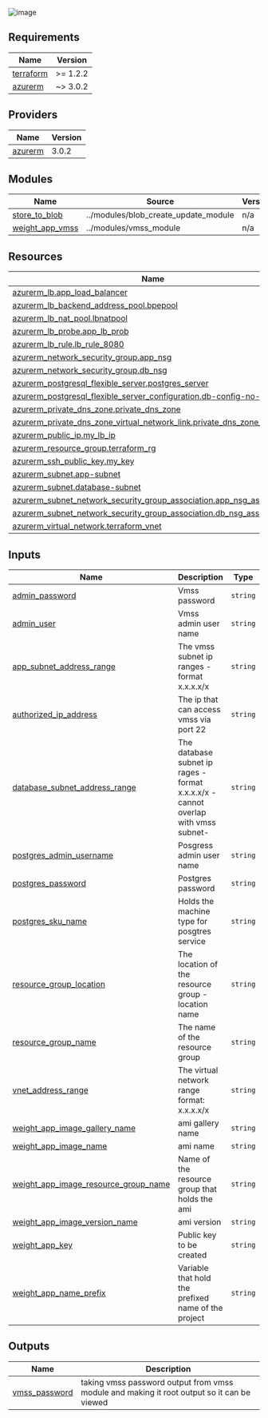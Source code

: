  ![image](https://bootcamp.rhinops.io/images/terraform-logo.png)

## Requirements

| Name | Version |
|------|---------|
| <a name="requirement_terraform"></a> [terraform](#requirement\_terraform) | >= 1.2.2 |
| <a name="requirement_azurerm"></a> [azurerm](#requirement\_azurerm) | ~> 3.0.2 |

## Providers

| Name | Version |
|------|---------|
| <a name="provider_azurerm"></a> [azurerm](#provider\_azurerm) | 3.0.2 |

## Modules

| Name | Source | Version |
|------|--------|---------|
| <a name="module_store_to_blob"></a> [store\_to\_blob](#module\_store\_to\_blob) | ../modules/blob_create_update_module | n/a |
| <a name="module_weight_app_vmss"></a> [weight\_app\_vmss](#module\_weight\_app\_vmss) | ../modules/vmss_module | n/a |

## Resources

| Name | Type |
|------|------|
| [azurerm_lb.app_load_balancer](https://registry.terraform.io/providers/hashicorp/azurerm/latest/docs/resources/lb) | resource |
| [azurerm_lb_backend_address_pool.bpepool](https://registry.terraform.io/providers/hashicorp/azurerm/latest/docs/resources/lb_backend_address_pool) | resource |
| [azurerm_lb_nat_pool.lbnatpool](https://registry.terraform.io/providers/hashicorp/azurerm/latest/docs/resources/lb_nat_pool) | resource |
| [azurerm_lb_probe.app_lb_prob](https://registry.terraform.io/providers/hashicorp/azurerm/latest/docs/resources/lb_probe) | resource |
| [azurerm_lb_rule.lb_rule_8080](https://registry.terraform.io/providers/hashicorp/azurerm/latest/docs/resources/lb_rule) | resource |
| [azurerm_network_security_group.app_nsg](https://registry.terraform.io/providers/hashicorp/azurerm/latest/docs/resources/network_security_group) | resource |
| [azurerm_network_security_group.db_nsg](https://registry.terraform.io/providers/hashicorp/azurerm/latest/docs/resources/network_security_group) | resource |
| [azurerm_postgresql_flexible_server.postgres_server](https://registry.terraform.io/providers/hashicorp/azurerm/latest/docs/resources/postgresql_flexible_server) | resource |
| [azurerm_postgresql_flexible_server_configuration.db-config-no-ssl](https://registry.terraform.io/providers/hashicorp/azurerm/latest/docs/resources/postgresql_flexible_server_configuration) | resource |
| [azurerm_private_dns_zone.private_dns_zone](https://registry.terraform.io/providers/hashicorp/azurerm/latest/docs/resources/private_dns_zone) | resource |
| [azurerm_private_dns_zone_virtual_network_link.private_dns_zone_vnl](https://registry.terraform.io/providers/hashicorp/azurerm/latest/docs/resources/private_dns_zone_virtual_network_link) | resource |
| [azurerm_public_ip.my_lb_ip](https://registry.terraform.io/providers/hashicorp/azurerm/latest/docs/resources/public_ip) | resource |
| [azurerm_resource_group.terraform_rg](https://registry.terraform.io/providers/hashicorp/azurerm/latest/docs/resources/resource_group) | resource |
| [azurerm_ssh_public_key.my_key](https://registry.terraform.io/providers/hashicorp/azurerm/latest/docs/resources/ssh_public_key) | resource |
| [azurerm_subnet.app-subnet](https://registry.terraform.io/providers/hashicorp/azurerm/latest/docs/resources/subnet) | resource |
| [azurerm_subnet.database-subnet](https://registry.terraform.io/providers/hashicorp/azurerm/latest/docs/resources/subnet) | resource |
| [azurerm_subnet_network_security_group_association.app_nsg_association](https://registry.terraform.io/providers/hashicorp/azurerm/latest/docs/resources/subnet_network_security_group_association) | resource |
| [azurerm_subnet_network_security_group_association.db_nsg_association](https://registry.terraform.io/providers/hashicorp/azurerm/latest/docs/resources/subnet_network_security_group_association) | resource |
| [azurerm_virtual_network.terraform_vnet](https://registry.terraform.io/providers/hashicorp/azurerm/latest/docs/resources/virtual_network) | resource |

## Inputs

| Name | Description | Type | Default | Required |
|------|-------------|------|---------|:--------:|
| <a name="input_admin_password"></a> [admin\_password](#input\_admin\_password) | Vmss password | `string` | n/a | yes |
| <a name="input_admin_user"></a> [admin\_user](#input\_admin\_user) | Vmss admin user name | `string` | n/a | yes |
| <a name="input_app_subnet_address_range"></a> [app\_subnet\_address\_range](#input\_app\_subnet\_address\_range) | The vmss subnet ip ranges - format x.x.x.x/x | `string` | n/a | yes |
| <a name="input_authorized_ip_address"></a> [authorized\_ip\_address](#input\_authorized\_ip\_address) | The ip that can access vmss via port 22 | `string` | n/a | yes |
| <a name="input_database_subnet_address_range"></a> [database\_subnet\_address\_range](#input\_database\_subnet\_address\_range) | The database subnet ip rages -format x.x.x.x/x -cannot overlap with vmss subnet- | `string` | n/a | yes |
| <a name="input_postgres_admin_username"></a> [postgres\_admin\_username](#input\_postgres\_admin\_username) | Posgress admin user name | `string` | n/a | yes |
| <a name="input_postgres_password"></a> [postgres\_password](#input\_postgres\_password) | Postgres password | `string` | n/a | yes |
| <a name="input_postgres_sku_name"></a> [postgres\_sku\_name](#input\_postgres\_sku\_name) | Holds the machine type for posgtres service | `string` | n/a | yes |
| <a name="input_resource_group_location"></a> [resource\_group\_location](#input\_resource\_group\_location) | The location of the resource group - location name | `string` | n/a | yes |
| <a name="input_resource_group_name"></a> [resource\_group\_name](#input\_resource\_group\_name) | The name of the resource group | `string` | n/a | yes |
| <a name="input_vnet_address_range"></a> [vnet\_address\_range](#input\_vnet\_address\_range) | The virtual network range format: x.x.x.x/x | `string` | n/a | yes |
| <a name="input_weight_app_image_gallery_name"></a> [weight\_app\_image\_gallery\_name](#input\_weight\_app\_image\_gallery\_name) | ami gallery name | `string` | n/a | yes |
| <a name="input_weight_app_image_name"></a> [weight\_app\_image\_name](#input\_weight\_app\_image\_name) | ami name | `string` | n/a | yes |
| <a name="input_weight_app_image_resource_group_name"></a> [weight\_app\_image\_resource\_group\_name](#input\_weight\_app\_image\_resource\_group\_name) | Name of the resource group that holds the ami | `string` | n/a | yes |
| <a name="input_weight_app_image_version_name"></a> [weight\_app\_image\_version\_name](#input\_weight\_app\_image\_version\_name) | ami version | `string` | n/a | yes |
| <a name="input_weight_app_key"></a> [weight\_app\_key](#input\_weight\_app\_key) | Public key to be created | `string` | n/a | yes |
| <a name="input_weight_app_name_prefix"></a> [weight\_app\_name\_prefix](#input\_weight\_app\_name\_prefix) | Variable that hold the prefixed name of the project | `string` | n/a | yes |

## Outputs

| Name | Description |
|------|-------------|
| <a name="output_vmss_password"></a> [vmss\_password](#output\_vmss\_password) | taking vmss password output from vmss module and making it root output so it can be viewed |
